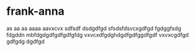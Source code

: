# frank-anna
as
aa
aa
aaaa
aavxcvx
sdfsdf
dsdgdfgd
sfsdsfdsvcxgdfgd
fgdggfsdg
fdgddn mbfdgdgdfgdfgdfgfdg
vxvcxdfgdghdgdfgdfggdfgdf
vxvxcgdfgd
gdfgdg
dgdfgd
